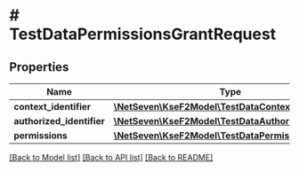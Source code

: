 # # TestDataPermissionsGrantRequest

## Properties

Name | Type | Description | Notes
------------ | ------------- | ------------- | -------------
**context_identifier** | [**\NetSeven\KseF2Model\TestDataContextIdentifier**](TestDataContextIdentifier.md) |  | [optional]
**authorized_identifier** | [**\NetSeven\KseF2Model\TestDataAuthorizedIdentifier**](TestDataAuthorizedIdentifier.md) |  | [optional]
**permissions** | [**\NetSeven\KseF2Model\TestDataPermission[]**](TestDataPermission.md) |  | [optional]

[[Back to Model list]](../../README.md#models) [[Back to API list]](../../README.md#endpoints) [[Back to README]](../../README.md)

